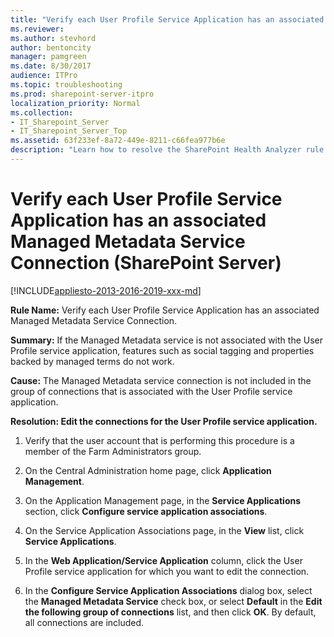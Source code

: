 ```yaml
---
title: "Verify each User Profile Service Application has an associated Managed Metadata Service Connection (SharePoint Server)"
ms.reviewer: 
ms.author: stevhord
author: bentoncity
manager: pamgreen
ms.date: 8/30/2017
audience: ITPro
ms.topic: troubleshooting
ms.prod: sharepoint-server-itpro
localization_priority: Normal
ms.collection:
- IT_Sharepoint_Server
- IT_Sharepoint_Server_Top
ms.assetid: 63f233ef-8a72-449e-8211-c66fea977b6e
description: "Learn how to resolve the SharePoint Health Analyzer rule: Verify each User Profile Service Application has an associated Managed Metadata Service Connection, for SharePoint Server."
---
```


# Verify each User Profile Service Application has an associated Managed Metadata Service Connection (SharePoint Server)

[!INCLUDE[appliesto-2013-2016-2019-xxx-md](../includes/appliesto-2013-2016-2019-xxx-md.md)]
  
 **Rule Name:** Verify each User Profile Service Application has an associated Managed Metadata Service Connection. 
  
 **Summary:** If the Managed Metadata service is not associated with the User Profile service application, features such as social tagging and properties backed by managed terms do not work. 
  
 **Cause:** The Managed Metadata service connection is not included in the group of connections that is associated with the User Profile service application. 
  
 **Resolution: Edit the connections for the User Profile service application.**
  
1. Verify that the user account that is performing this procedure is a member of the Farm Administrators group.
    
2. On the Central Administration home page, click **Application Management**.
    
3. On the Application Management page, in the **Service Applications** section, click **Configure service application associations**.
    
4. On the Service Application Associations page, in the **View** list, click **Service Applications**.
    
5. In the **Web Application/Service Application** column, click the User Profile service application for which you want to edit the connection. 
    
6. In the **Configure Service Application Associations** dialog box, select the **Managed Metadata Service** check box, or select **Default** in the **Edit the following group of connections** list, and then click **OK**. By default, all connections are included.
    

